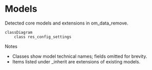 # Models

Detected core models and extensions in om_data_remove.

```mermaid
classDiagram
    class res_config_settings
```

Notes
- Classes show model technical names; fields omitted for brevity.
- Items listed under _inherit are extensions of existing models.
